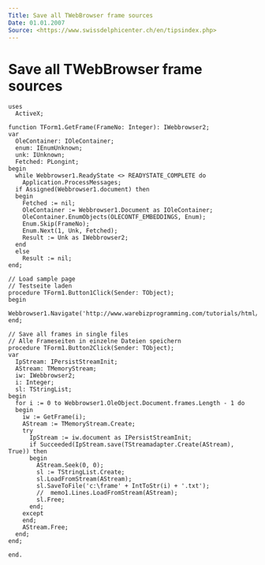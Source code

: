 ```yaml
---
Title: Save all TWebBrowser frame sources
Date: 01.01.2007
Source: <https://www.swissdelphicenter.ch/en/tipsindex.php>
---
```



Save all TWebBrowser frame sources
==================================

    uses
      ActiveX;
     
    function TForm1.GetFrame(FrameNo: Integer): IWebbrowser2;
    var
      OleContainer: IOleContainer;
      enum: IEnumUnknown;
      unk: IUnknown;
      Fetched: PLongint;
    begin
      while Webbrowser1.ReadyState <> READYSTATE_COMPLETE do
        Application.ProcessMessages;
      if Assigned(Webbrowser1.document) then
      begin
        Fetched := nil;
        OleContainer := Webbrowser1.Document as IOleContainer;
        OleContainer.EnumObjects(OLECONTF_EMBEDDINGS, Enum);
        Enum.Skip(FrameNo);
        Enum.Next(1, Unk, Fetched);
        Result := Unk as IWebbrowser2;
      end
      else
        Result := nil;
    end;
     
    // Load sample page
    // Testseite laden
    procedure TForm1.Button1Click(Sender: TObject);
    begin
      Webbrowser1.Navigate('http://www.warebizprogramming.com/tutorials/html/framesEx1.htm');
    end;
     
    // Save all frames in single files
    // Alle Frameseiten in einzelne Dateien speichern
    procedure TForm1.Button2Click(Sender: TObject);
    var
      IpStream: IPersistStreamInit;
      AStream: TMemoryStream;
      iw: IWebbrowser2;
      i: Integer;
      sl: TStringList;
    begin
      for i := 0 to Webbrowser1.OleObject.Document.frames.Length - 1 do
      begin
        iw := GetFrame(i);
        AStream := TMemoryStream.Create;
        try
          IpStream := iw.document as IPersistStreamInit;
          if Succeeded(IpStream.save(TStreamadapter.Create(AStream), True)) then
          begin
            AStream.Seek(0, 0);
            sl := TStringList.Create;
            sl.LoadFromStream(AStream);
            sl.SaveToFile('c:\frame' + IntToStr(i) + '.txt');
            //  memo1.Lines.LoadFromStream(AStream);
            sl.Free;
          end;
        except
        end;
        AStream.Free;
      end;
    end;
     
    end.

